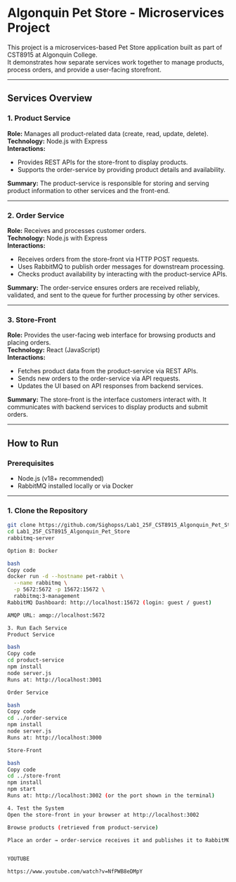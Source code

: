 # Algonquin Pet Store - Microservices Project

This project is a microservices-based Pet Store application built as part of CST8915 at Algonquin College.  
It demonstrates how separate services work together to manage products, process orders, and provide a user-facing storefront.

---

## Services Overview

### 1. Product Service
**Role:** Manages all product-related data (create, read, update, delete).  
**Technology:** Node.js with Express  
**Interactions:**  
- Provides REST APIs for the store-front to display products.  
- Supports the order-service by providing product details and availability.  

**Summary:** The product-service is responsible for storing and serving product information to other services and the front-end.

---

### 2. Order Service
**Role:** Receives and processes customer orders.  
**Technology:** Node.js with Express  
**Interactions:**  
- Receives orders from the store-front via HTTP POST requests.  
- Uses RabbitMQ to publish order messages for downstream processing.  
- Checks product availability by interacting with the product-service APIs.  

**Summary:** The order-service ensures orders are received reliably, validated, and sent to the queue for further processing by other services.

---

### 3. Store-Front
**Role:** Provides the user-facing web interface for browsing products and placing orders.  
**Technology:** React (JavaScript)  
**Interactions:**  
- Fetches product data from the product-service via REST APIs.  
- Sends new orders to the order-service via API requests.  
- Updates the UI based on API responses from backend services.  

**Summary:** The store-front is the interface customers interact with. It communicates with backend services to display products and submit orders.

---

## How to Run

### Prerequisites
- Node.js (v18+ recommended)  
- RabbitMQ installed locally or via Docker  

---

### 1. Clone the Repository
```bash
git clone https://github.com/Sighopss/Lab1_25F_CST8915_Algonquin_Pet_Store.git
cd Lab1_25F_CST8915_Algonquin_Pet_Store
rabbitmq-server

Option B: Docker

bash
Copy code
docker run -d --hostname pet-rabbit \
  --name rabbitmq \
  -p 5672:5672 -p 15672:15672 \
  rabbitmq:3-management
RabbitMQ Dashboard: http://localhost:15672 (login: guest / guest)

AMQP URL: amqp://localhost:5672

3. Run Each Service
Product Service

bash
Copy code
cd product-service
npm install
node server.js
Runs at: http://localhost:3001

Order Service

bash
Copy code
cd ../order-service
npm install
node server.js
Runs at: http://localhost:3000

Store-Front

bash
Copy code
cd ../store-front
npm install
npm start
Runs at: http://localhost:3002 (or the port shown in the terminal)

4. Test the System
Open the store-front in your browser at http://localhost:3002

Browse products (retrieved from product-service)

Place an order → order-service receives it and publishes it to RabbitMQ


YOUTUBE

https://www.youtube.com/watch?v=NfPWB8eDMpY


